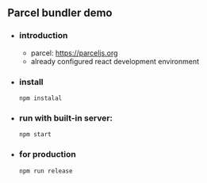 ## Parcel bundler demo

- ### introduction
  - parcel:  https://parceljs.org
  - already configured react development environment

- ### install
    `npm instalal`

- ### run with built-in server:
    `npm start`

- ### for production
    `npm run release`
  